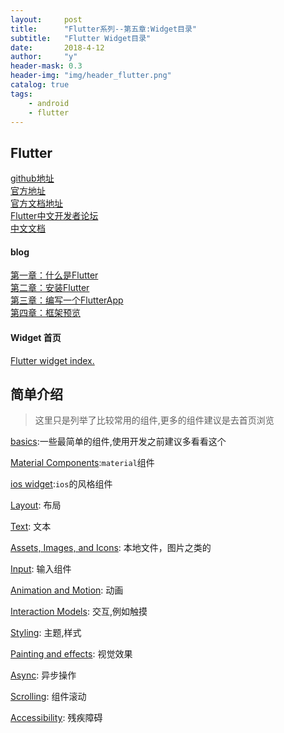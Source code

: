 ```yaml
---
layout:     post
title:      "Flutter系列--第五章:Widget目录"
subtitle:   "Flutter Widget目录"
date:       2018-4-12
author:     "y"
header-mask: 0.3
header-img: "img/header_flutter.png"
catalog: true
tags:
    - android
    - flutter
---
```

## Flutter

[github地址](https://github.com/flutter/flutter)<br>
[官方地址](https://flutter.io/)<br>
[官方文档地址](https://flutter.io/docs/)<br>
[Flutter中文开发者论坛](http://flutter-dev.com/)<br>
[中文文档](http://doc.flutter-dev.cn/)<br>

#### blog

[第一章：什么是Flutter](https://7449.github.io/2018/03/19/Android_Flutter_1/)<br>
[第二章：安装Flutter](https://7449.github.io/2018/03/19/Android_Flutter_2/)<br>
[第三章：编写一个FlutterApp](https://7449.github.io/2018/03/26/Android_Flutter_3/)<br>
[第四章：框架预览](https://7449.github.io/2018/03/26/Android_Flutter_4/)<br>


#### Widget 首页

[Flutter widget index.](https://flutter.io/widgets/widgetindex/)

## 简单介绍

> 这里只是列举了比较常用的组件,更多的组件建议是去首页浏览

[basics](https://flutter.io/widgets/basics/):一些最简单的组件,使用开发之前建议多看看这个

[Material Components](https://flutter.io/widgets/material/):`material`组件

[ios widget](https://flutter.io/widgets/cupertino/):`ios`的风格组件

[Layout](https://flutter.io/widgets/layout/): 布局

[Text](https://flutter.io/widgets/text/): 文本

[Assets, Images, and Icons](https://flutter.io/widgets/assets/): 本地文件，图片之类的

[Input](https://flutter.io/widgets/input/): 输入组件

[Animation and Motion](https://flutter.io/widgets/animation/): 动画

[Interaction Models](https://flutter.io/widgets/interaction/): 交互,例如触摸

[Styling](https://flutter.io/widgets/styling/): 主题,样式

[Painting and effects](https://flutter.io/widgets/painting/): 视觉效果

[Async](https://flutter.io/widgets/async/): 异步操作

[Scrolling](https://flutter.io/widgets/accessibility/): 组件滚动

[Accessibility](https://flutter.io/widgets/scrolling/): 残疾障碍
